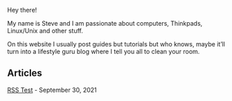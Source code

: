 Hey there!

My name is Steve and I am passionate about computers, Thinkpads, Linux/Unix and other stuff.

On this website I usually post guides but tutorials but who knows, maybe it’ll turn into a lifestyle guru blog where I tell you all to clean your room.

## Articles

[RSS Test](https://worthyox.github.io/rss-test.html) - September 30, 2021
